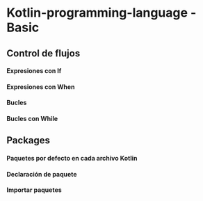 # Kotlin-programming-language - Basic

## Control de flujos

#### Expresiones con If

#### Expresiones con When

#### Bucles

#### Bucles con While

## Packages

#### Paquetes por defecto en cada archivo Kotlin

#### Declaración de paquete

#### Importar paquetes